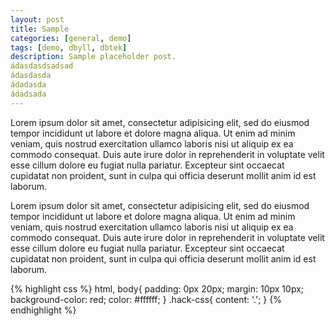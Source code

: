 ```yaml
---
layout: post
title: Sample
categories: [general, demo]
tags: [demo, dbyll, dbtek]
description: Sample placeholder post.
ádasdasdsadsad
ádasdasda
ádadasda
ádadsada
---
```


Lorem ipsum dolor sit amet, consectetur adipisicing elit, sed do eiusmod tempor incididunt ut labore et dolore magna aliqua. Ut enim ad minim veniam, quis nostrud exercitation ullamco laboris nisi ut aliquip ex ea commodo consequat. Duis aute irure dolor in reprehenderit in voluptate velit esse cillum dolore eu fugiat nulla pariatur. Excepteur sint occaecat cupidatat non proident, sunt in culpa qui officia deserunt mollit anim id est laborum.

Lorem ipsum dolor sit amet, consectetur adipisicing elit, sed do eiusmod tempor incididunt ut labore et dolore magna aliqua. Ut enim ad minim veniam, quis nostrud exercitation ullamco laboris nisi ut aliquip ex ea commodo consequat. Duis aute irure dolor in reprehenderit in voluptate velit esse cillum dolore eu fugiat nulla pariatur. Excepteur sint occaecat cupidatat non proident, sunt in culpa qui officia deserunt mollit anim id est laborum.

{% highlight css %}
html, body{
    padding: 0px 20px;
    margin: 10px 10px;
    background-color: red;
    color: #ffffff;
}
.hack-css{
    content: '.';
}
{% endhighlight %}
